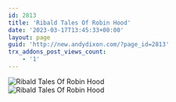 ```yaml
---
id: 2813
title: 'Ribald Tales Of Robin Hood'
date: '2023-03-17T13:45:33+00:00'
layout: page
guid: 'http://new.andydixon.com/?page_id=2813'
trx_addons_post_views_count:
    - '1'
---
```


![Ribald Tales Of Robin Hood](https://i0.wp.com/assets.g8x2.ldn.idrivee2-23.com/posters/Ribald%20Tales%20Of%20Robin%20Hood%2001.jpg?w=1200&ssl=1 "Ribald Tales Of Robin Hood")  
![Ribald Tales Of Robin Hood](https://i0.wp.com/assets.g8x2.ldn.idrivee2-23.com/posters/Ribald%20Tales%20Of%20Robin%20Hood%2002.jpg?w=1200&ssl=1 "Ribald Tales Of Robin Hood")